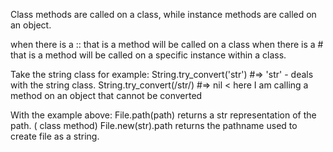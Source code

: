 Class methods are called on a class, while instance methods are called on an object.

when there is a :: that is a method will be called on a class
when there is a # that is a method will be called on a specific instance within a class.


Take the string class for example:
  String.try_convert('str') #=> 'str'  - deals with the string class.
  String.try_convert(/str/) #=> nil < here I am calling a method on an object that cannot be converted 

With the example above:
  File.path(path) returns a str representation of the path. ( class method)
  File.new(str).path returns the pathname used to create file as a string.
